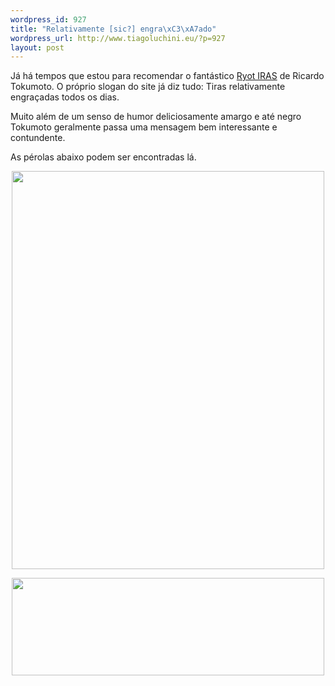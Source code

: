```yaml
--- 
wordpress_id: 927
title: "Relativamente [sic?] engra\xC3\xA7ado"
wordpress_url: http://www.tiagoluchini.eu/?p=927
layout: post
---
```

Já há tempos que estou para recomendar o fantástico <a href="http://ryotiras.com/" target="_blank">Ryot IRAS</a> de Ricardo Tokumoto. O próprio slogan do site já diz tudo: Tiras relativamente engraçadas todos os dias.

Muito além de um senso de humor deliciosamente amargo e até negro Tokumoto geralmente passa uma mensagem bem interessante e contundente.

As pérolas abaixo podem ser encontradas lá.
<p style="text-align: center;"><a href="http://www.tiagoluchini.eu/wp-content/uploads/2008/05/jacob.jpg"><img class="alignnone size-full wp-image-929 aligncenter" title="jacob" src="http://www.tiagoluchini.eu/wp-content/uploads/2008/05/jacob.jpg" alt="" width="500" height="637" /></a></p>
<p style="text-align: center;"><a href="http://www.tiagoluchini.eu/wp-content/uploads/2008/05/alcidez.jpg"><img class="alignnone size-full wp-image-930 aligncenter" title="alcidez" src="http://www.tiagoluchini.eu/wp-content/uploads/2008/05/alcidez.jpg" alt="" width="500" height="156" /></a></p>
<p style="text-align: center;"><a href="http://www.tiagoluchini.eu/wp-content/uploads/2008/05/betoandadolfo.jpg"><img class="alignnone size-thumbnail wp-image-928 aligncenter" title="betoandadolfo" src="http://www.tiagoluchini.eu/wp-content/uploads/2008/05/betoandadolfo.jpg" alt="" /></a></p>
